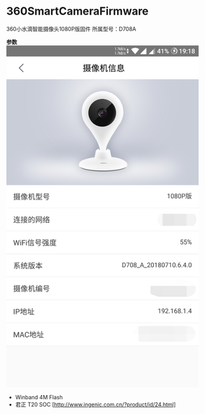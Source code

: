 # 360SmartCameraFirmware
360小水滴智能摄像头1080P版固件
所属型号：D708A



**参数**
![-](./360智能摄像机_信息_make.png)
- Winband  4M Flash
- 君正 T20 SOC
[http://www.ingenic.com.cn/?product/id/24.html]
